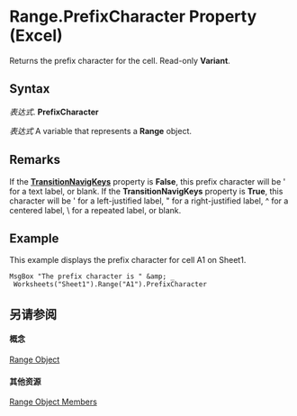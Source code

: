 
# Range.PrefixCharacter Property (Excel)

Returns the prefix character for the cell. Read-only  **Variant**.


## Syntax

 _表达式_. **PrefixCharacter**

 _表达式_ A variable that represents a **Range** object.


## Remarks

If the  **[TransitionNavigKeys](261afa51-44f7-4527-9145-b542cc68d812.md)** property is **False**, this prefix character will be ' for a text label, or blank. If the **TransitionNavigKeys** property is **True**, this character will be ' for a left-justified label, " for a right-justified label, ^ for a centered label, \ for a repeated label, or blank.


## Example

This example displays the prefix character for cell A1 on Sheet1.


```
MsgBox "The prefix character is " &amp; _ 
 Worksheets("Sheet1").Range("A1").PrefixCharacter
```


## 另请参阅


#### 概念


[Range Object](b8207778-0dcc-4570-1234-f130532cc8cd.md)
#### 其他资源


[Range Object Members](http://msdn.microsoft.com/library/4336bf81-1e63-7e44-1792-baf366a027a7%28Office.15%29.aspx)